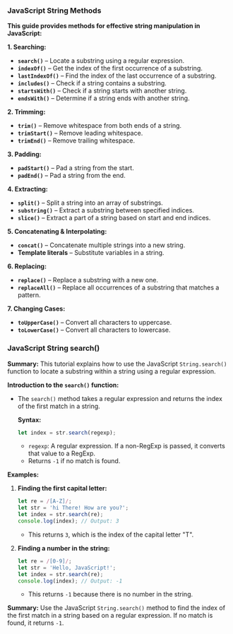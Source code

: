 ### JavaScript String Methods

**This guide provides methods for effective string manipulation in JavaScript:**

**1. Searching:**
- **`search()`** – Locate a substring using a regular expression.
- **`indexOf()`** – Get the index of the first occurrence of a substring.
- **`lastIndexOf()`** – Find the index of the last occurrence of a substring.
- **`includes()`** – Check if a string contains a substring.
- **`startsWith()`** – Check if a string starts with another string.
- **`endsWith()`** – Determine if a string ends with another string.

**2. Trimming:**
- **`trim()`** – Remove whitespace from both ends of a string.
- **`trimStart()`** – Remove leading whitespace.
- **`trimEnd()`** – Remove trailing whitespace.

**3. Padding:**
- **`padStart()`** – Pad a string from the start.
- **`padEnd()`** – Pad a string from the end.

**4. Extracting:**
- **`split()`** – Split a string into an array of substrings.
- **`substring()`** – Extract a substring between specified indices.
- **`slice()`** – Extract a part of a string based on start and end indices.

**5. Concatenating & Interpolating:**
- **`concat()`** – Concatenate multiple strings into a new string.
- **Template literals** – Substitute variables in a string.

**6. Replacing:**
- **`replace()`** – Replace a substring with a new one.
- **`replaceAll()`** – Replace all occurrences of a substring that matches a pattern.

**7. Changing Cases:**
- **`toUpperCase()`** – Convert all characters to uppercase.
- **`toLowerCase()`** – Convert all characters to lowercase.

### JavaScript String search()

**Summary:** This tutorial explains how to use the JavaScript `String.search()` function to locate a substring within a string using a regular expression.

**Introduction to the `search()` function:**
- The `search()` method takes a regular expression and returns the index of the first match in a string.
  
  **Syntax:**
  ```javascript
  let index = str.search(regexp);
  ```
  - `regexp`: A regular expression. If a non-RegExp is passed, it converts that value to a RegExp.
  - Returns `-1` if no match is found.

**Examples:**
1. **Finding the first capital letter:**
    ```javascript
    let re = /[A-Z]/;
    let str = 'hi There! How are you?';
    let index = str.search(re);
    console.log(index); // Output: 3
    ```
    - This returns `3`, which is the index of the capital letter "T".

2. **Finding a number in the string:**
    ```javascript
    let re = /[0-9]/;
    let str = 'Hello, JavaScript!';
    let index = str.search(re);
    console.log(index); // Output: -1
    ```
    - This returns `-1` because there is no number in the string.

**Summary:**
Use the JavaScript `String.search()` method to find the index of the first match in a string based on a regular expression. If no match is found, it returns `-1`.
